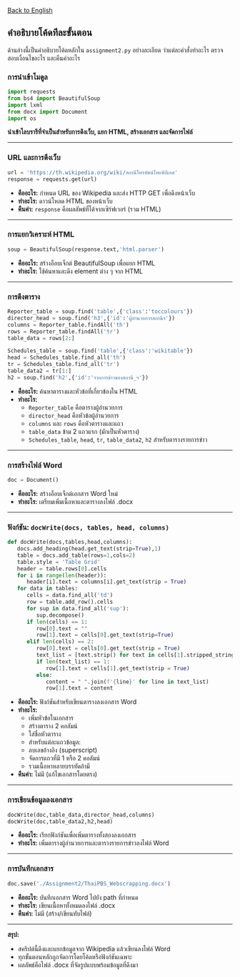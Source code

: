 [Back to English](../README.md)

## คำอธิบายโค้ดทีละขั้นตอน

ด้านล่างนี้เป็นคำอธิบายโค้ดหลักใน `assignment2.py` อย่างละเอียด ว่าแต่ละคำสั่งทำอะไร ตรวจสอบเงื่อนไขอะไร และคืนค่าอะไร

### การนำเข้าโมดูล

```python
import requests
from bs4 import BeautifulSoup
import lxml
from docx import Document
import os
```
**นำเข้าไลบรารีที่จำเป็นสำหรับการดึงเว็บ, แยก HTML, สร้างเอกสาร และจัดการไฟล์**

---

### URL และการดึงเว็บ

```python
url = 'https://th.wikipedia.org/wiki/สถานีโทรทัศน์ไทยพีบีเอส'
response = requests.get(url)
```
- **คืออะไร:** กำหนด URL ของ Wikipedia และส่ง HTTP GET เพื่อดึงหน้าเว็บ
- **ทำอะไร:** ดาวน์โหลด HTML ของหน้าเว็บ
- **คืนค่า:** `response` คือผลลัพธ์ที่ได้จากเซิร์ฟเวอร์ (รวม HTML)

---

### การแยกวิเคราะห์ HTML

```python
soup = BeautifulSoup(response.text,'html.parser')
```
- **คืออะไร:** สร้างอ็อบเจ็กต์ BeautifulSoup เพื่อแยก HTML
- **ทำอะไร:** ใช้ค้นหาและดึง element ต่าง ๆ จาก HTML

---

### การดึงตาราง

```python
Reporter_table = soup.find('table',{'class':'toccolours'})
director_head = soup.find('h3',{'id':'ผู้อำนวยการสถานีฯ'})
columns = Reporter_table.findAll('th')
rows = Reporter_table.findAll('tr')
table_data = rows[2:]

Schedules_table = soup.find('table',{'class':'wikitable'})
head = Schedules_table.find_all('th')
tr = Schedules_table.find_all('tr')
table_data2 = tr[1:]
h2 = soup.find('h2',{'id':'รายการข่าวของสถานี_ฯ'})
```
- **คืออะไร:** ค้นหาตารางและหัวข้อที่เกี่ยวข้องใน HTML
- **ทำอะไร:**
  - `Reporter_table` คือตารางผู้อำนวยการ
  - `director_head` คือหัวข้อผู้อำนวยการ
  - `columns` และ `rows` คือหัวตารางและแถว
  - `table_data` ข้าม 2 แถวแรก (มักเป็นหัวตาราง)
  - `Schedules_table`, `head`, `tr`, `table_data2`, `h2` สำหรับตารางรายการข่าว

---

### การสร้างไฟล์ Word

```python
doc = Document()
```
- **คืออะไร:** สร้างอ็อบเจ็กต์เอกสาร Word ใหม่
- **ทำอะไร:** เตรียมเพิ่มเนื้อหาและตารางลงไฟล์ .docx

---

### ฟังก์ชัน: `docWrite(docs, tables, head, columns)`

```python
def docWrite(docs,tables,head,columns):
   docs.add_heading(head.get_text(strip=True),1)
   table = docs.add_table(rows=1,cols=2)
   table.style = 'Table Grid'
   header = table.rows[0].cells
   for i in range(len(header)):
      header[i].text = columns[i].get_text(strip = True)
   for data in tables:
      cells = data.find_all('td')
      row = table.add_row().cells
      for sup in data.find_all('sup'):
         sup.decompose()
      if len(cells) == 1:
         row[0].text = ""
         row[1].text = cells[0].get_text(strip=True)
      elif len(cells) == 2:
         row[0].text = cells[0].get_text(strip = True)
         text_list = [text.strip() for text in cells[1].stripped_strings]
         if len(text_list) == 1:
            row[1].text = cells[1].get_text(strip = True)
         else:
            content = " ".join(f'{line}' for line in text_list)
            row[1].text = content
```
- **คืออะไร:** ฟังก์ชันสำหรับเขียนตารางลงเอกสาร Word
- **ทำอะไร:**
  - เพิ่มหัวข้อในเอกสาร
  - สร้างตาราง 2 คอลัมน์
  - ใส่ชื่อหัวตาราง
  - สำหรับแต่ละแถวข้อมูล:
   - ลบเลขอ้างอิง (superscript)
   - จัดการแถวที่มี 1 หรือ 2 คอลัมน์
   - รวมเนื้อหาหลายบรรทัดถ้ามี
- **คืนค่า:** ไม่มี (แก้ไขเอกสารโดยตรง)

---

### การเขียนข้อมูลลงเอกสาร

```python
docWrite(doc,table_data,director_head,columns)
docWrite(doc,table_data2,h2,head)
```
- **คืออะไร:** เรียกฟังก์ชันเพื่อเพิ่มตารางทั้งสองลงเอกสาร
- **ทำอะไร:** เพิ่มตารางผู้อำนวยการและตารางรายการข่าวลงไฟล์ Word

---

### การบันทึกเอกสาร

```python
doc.save('./Assignment2/ThaiPBS_Webscrapping.docx')
```
- **คืออะไร:** บันทึกเอกสาร Word ไปยัง path ที่กำหนด
- **ทำอะไร:** เขียนเนื้อหาทั้งหมดลงไฟล์ .docx
- **คืนค่า:** ไม่มี (สร้าง/เขียนทับไฟล์)

---

**สรุป:**
- สคริปต์นี้ดึงและแยกข้อมูลจาก Wikipedia แล้วเขียนลงไฟล์ Word
- ทุกขั้นตอนหลักถูกจัดการโดยโค้ดหรือฟังก์ชันเฉพาะ
- ผลลัพธ์คือไฟล์ .docx ที่จัดรูปแบบพร้อมข้อมูลที่ดึงมา


<!-- [Back to English](../README.md)

### ภาพรวม
`assignment2.py` เป็นสคริปต์ Python สำหรับดึงข้อมูลจากหน้า Wikipedia ภาษาไทยเรื่อง "สถานีโทรทัศน์ไทยพีบีเอส" และบันทึกข้อมูลในรูปแบบเอกสาร Microsoft Word โดยจะดึงข้อมูลจาก 2 ตาราง ได้แก่ รายชื่อผู้อำนวยการสถานี และตารางรายการข่าว

### ข้อมูลนำเข้า
- **URL เป้าหมาย:**
  - https://th.wikipedia.org/wiki/สถานีโทรทัศน์ไทยพีบีเอส
- **ไม่ต้องกรอกข้อมูลใด ๆ เพิ่มเติม**
- **ไลบรารีที่ต้องใช้:**
  - `requests`, `beautifulsoup4`, `lxml`, `python-docx`, `os`

### กระบวนการ
1. **ดึงหน้าเว็บ:**
   - ดาวน์โหลด HTML ของหน้า Wikipedia ด้วย `requests`
2. **แยกวิเคราะห์ HTML:**
   - ใช้ BeautifulSoup เพื่อแยกโครงสร้าง HTML
   - ค้นหาตารางผู้อำนวยการสถานี (class `toccolours`)
   - ค้นหาตารางรายการข่าว (class `wikitable`)
3. **ดึงข้อมูล:**
   - ดึงหัวตารางและแถวข้อมูลจากทั้งสองตาราง
   - ลบเลขอ้างอิง (superscript)
4. **สร้างไฟล์ Word:**
   - สร้างเอกสาร Word ใหม่
   - เพิ่มหัวข้อและตารางสำหรับแต่ละส่วน
   - เติมข้อมูลลงในตาราง
5. **บันทึกไฟล์:**
   - บันทึกเป็น `Assignment2/ThaiPBS_Webscrapping.docx`

### ผลลัพธ์
- **ไฟล์ Microsoft Word:**
  - `Assignment2/ThaiPBS_Webscrapping.docx` ประกอบด้วย
    - ตารางผู้อำนวยการสถานี
    - ตารางรายการข่าว

### ตัวอย่างการใช้งาน
1. ติดตั้งไลบรารีที่จำเป็น:
   ```bash
   pip install requests beautifulsoup4 lxml python-docx
   ```
2. รันสคริปต์:
   ```bash
   python Assignment2/assignment2.py
   ```
3. เปิดไฟล์ Word ที่สร้างขึ้นที่ `Assignment2/ThaiPBS_Webscrapping.docx`

### การปรับแต่ง
- เปลี่ยน URL Wikipedia ได้โดยแก้ไขตัวแปร `url`
- เปลี่ยนตำแหน่งไฟล์ผลลัพธ์ได้โดยแก้ไข `doc.save()` -->
